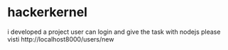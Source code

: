 # hackerkernel
i developed a project user can login and give the task with nodejs please visti http://localhost8000/users/new

